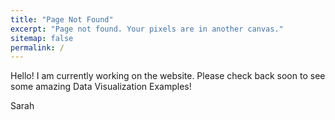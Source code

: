 ```yaml
---
title: "Page Not Found"
excerpt: "Page not found. Your pixels are in another canvas."
sitemap: false
permalink: /
---
```


Hello! I am currently working on the website. Please check back soon to see some amazing Data Visualization Examples!

Sarah 
